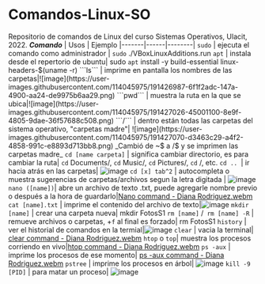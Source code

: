 # Comandos-Linux-SO
Repositorio de comandos de Linux del curso Sistemas Operativos, Ulacit, 2022.
***Comando*** | Usos | Ejemplo
|-------|------|--------|
```sudo``` | ejecuta el comando como administrador | ```sudo``` ./VBoxLinuxAdditions.run
```apt``` | instala desde el repertorio de ubuntu| sudo ```apt``` install -y build-essential linux-headers-$(uname -r)
```ls``` | imprime en pantalla los nombres de las carpetas|![image](https://user-images.githubusercontent.com/114045975/191426987-6f1f2adc-147a-4900-aa24-de9975b6aa29.png)
```pwd``` | muestra la ruta en la que se ubica|![image](https://user-images.githubusercontent.com/114045975/191427026-45001100-8e9f-4805-9dae-36f57688c508.png)
```/``` | dentro están todas las carpetas del sistema operativo, "carpetas madre"| ![image](https://user-images.githubusercontent.com/114045975/191427070-d3463c29-a4f2-4858-991c-e8893d713bb8.png) _Cambió de ~$ a /$ y se imprimen las carpetas madre_
```cd [name carpeta]``` | significa cambiar directorio, es para cambiar la ruta| ```cd``` Documents/, ```cd``` Music/, ```cd``` Pictures/, ```cd``` /, etc.
```cd .. ```| ir hacia atrás en las carpetas| ![image](https://user-images.githubusercontent.com/114045975/191427408-129c3428-bb62-4d4b-8d16-87aea6e3b51d.png)
```cd [x] tab^2``` | autocompleta o muestra sugerencias de carpetas/archivos segun la letra digitada | ![image](https://user-images.githubusercontent.com/114045975/191427225-fb44940d-f992-4406-9b94-fb72929e933e.png)
```nano ([name])```| abre un archivo de texto .txt, puede agregarle nombre previo o después a la hora de guardarlo|[Nano command - Diana Rodriguez.webm](https://user-images.githubusercontent.com/114045975/191427576-d46cf8e9-c930-46d3-9c67-d6fa56c5956d.webm)
```cat [name].txt``` | imprime el contenido del archivo de texto|![image](https://user-images.githubusercontent.com/114045975/192120525-4b14ddda-1bb6-4860-952a-95146f80eb6e.png)
```mkdir [name]``` | crear una carpeta nueva| mkdir FotosS1
```rm [name]``` /``` rm [name] -R``` | remueve archivos o carpetas, +```f``` al final es forzado| rm FotosS1
```history``` | ver el historial de comandos en la termial|![image](https://user-images.githubusercontent.com/114045975/192120793-836944c1-1d86-4f2a-883d-0ac6b4a84c2b.png)
```clear``` | vacia la terminal| [clear command - Diana Rodriguez.webm](https://user-images.githubusercontent.com/114045975/192121086-b1753874-d6df-424c-b6b1-4c48a0a74c2d.webm)
```htop``` o ```top```| muestra los procesos corriendo en vivo|[htop command - Diana Rodriguez.webm](https://user-images.githubusercontent.com/114045975/192121092-0eb2fa8a-77cc-4bd7-b35f-13994d75ea25.webm)
```ps -aux``` | imprime los procesos de ese momento| [ps -aux command - Diana Rodriguez.webm](https://user-images.githubusercontent.com/114045975/192121161-92a7cbe7-0867-44f2-b9bd-784d45b1e1f4.webm)
```pstree``` | imprime los procesos en árbol| ![image](https://user-images.githubusercontent.com/114045975/192121185-2ae33390-9c15-4a64-aa45-b741c51e861d.png)
```kill -9 [PID]``` | para matar un proceso| ![image](https://user-images.githubusercontent.com/114045975/192121211-56b7f054-360b-4fae-81db-33f7d5746b50.png)
